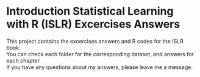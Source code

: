 # Introduction Statistical Learning with R (ISLR) Excercises Answers
This project contains the excercises answers and R codes for the ISLR book.  
You can check each folder for the corresponding dataset, and answers for each chapter.  
If you have any questions about my answers, please leave me a message. 


